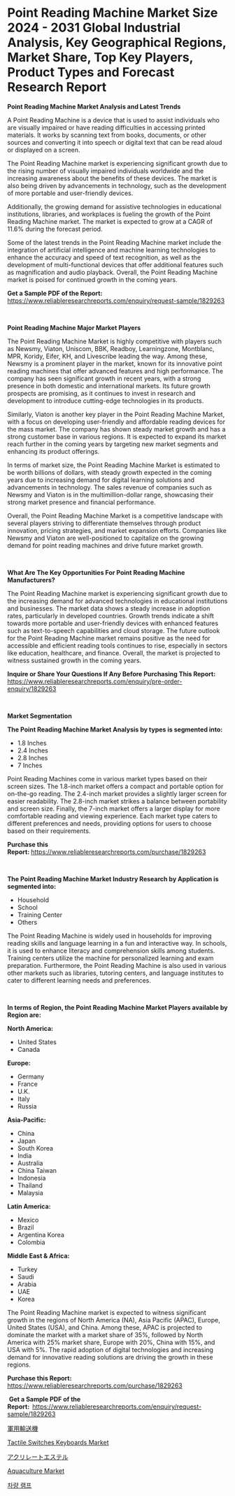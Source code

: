 <p><h1>Point Reading Machine Market Size 2024 - 2031 Global Industrial Analysis, Key Geographical Regions, Market Share, Top Key Players, Product Types and Forecast Research Report</h1></p><p><strong>Point Reading Machine Market Analysis and Latest Trends</strong></p>
<p><p>A Point Reading Machine is a device that is used to assist individuals who are visually impaired or have reading difficulties in accessing printed materials. It works by scanning text from books, documents, or other sources and converting it into speech or digital text that can be read aloud or displayed on a screen.</p><p>The Point Reading Machine market is experiencing significant growth due to the rising number of visually impaired individuals worldwide and the increasing awareness about the benefits of these devices. The market is also being driven by advancements in technology, such as the development of more portable and user-friendly devices.</p><p>Additionally, the growing demand for assistive technologies in educational institutions, libraries, and workplaces is fueling the growth of the Point Reading Machine market. The market is expected to grow at a CAGR of 11.6% during the forecast period.</p><p>Some of the latest trends in the Point Reading Machine market include the integration of artificial intelligence and machine learning technologies to enhance the accuracy and speed of text recognition, as well as the development of multi-functional devices that offer additional features such as magnification and audio playback. Overall, the Point Reading Machine market is poised for continued growth in the coming years.</p></p>
<p><strong>Get a Sample PDF of the Report:&nbsp;</strong> <a href="https://www.reliableresearchreports.com/enquiry/request-sample/1829263">https://www.reliableresearchreports.com/enquiry/request-sample/1829263</a></p>
<p>&nbsp;</p>
<p><strong>Point Reading Machine Major Market Players</strong></p>
<p><p>The Point Reading Machine Market is highly competitive with players such as Newsmy, Viaton, Uniscom, BBK, Readboy, Learningzone, Montblanc, MPR, Koridy, Eifer, KH, and Livescribe leading the way. Among these, Newsmy is a prominent player in the market, known for its innovative point reading machines that offer advanced features and high performance. The company has seen significant growth in recent years, with a strong presence in both domestic and international markets. Its future growth prospects are promising, as it continues to invest in research and development to introduce cutting-edge technologies in its products.</p><p>Similarly, Viaton is another key player in the Point Reading Machine Market, with a focus on developing user-friendly and affordable reading devices for the mass market. The company has shown steady market growth and has a strong customer base in various regions. It is expected to expand its market reach further in the coming years by targeting new market segments and enhancing its product offerings.</p><p>In terms of market size, the Point Reading Machine Market is estimated to be worth billions of dollars, with steady growth expected in the coming years due to increasing demand for digital learning solutions and advancements in technology. The sales revenue of companies such as Newsmy and Viaton is in the multimillion-dollar range, showcasing their strong market presence and financial performance.</p><p>Overall, the Point Reading Machine Market is a competitive landscape with several players striving to differentiate themselves through product innovation, pricing strategies, and market expansion efforts. Companies like Newsmy and Viaton are well-positioned to capitalize on the growing demand for point reading machines and drive future market growth.</p></p>
<p>&nbsp;</p>
<p><strong>What Are The Key Opportunities For Point Reading Machine Manufacturers?</strong></p>
<p><p>The Point Reading Machine market is experiencing significant growth due to the increasing demand for advanced technologies in educational institutions and businesses. The market data shows a steady increase in adoption rates, particularly in developed countries. Growth trends indicate a shift towards more portable and user-friendly devices with enhanced features such as text-to-speech capabilities and cloud storage. The future outlook for the Point Reading Machine market remains positive as the need for accessible and efficient reading tools continues to rise, especially in sectors like education, healthcare, and finance. Overall, the market is projected to witness sustained growth in the coming years.</p></p>
<p><strong>Inquire or Share Your Questions If Any Before Purchasing This Report:</strong> <a href="https://www.reliableresearchreports.com/enquiry/pre-order-enquiry/1829263">https://www.reliableresearchreports.com/enquiry/pre-order-enquiry/1829263</a></p>
<p>&nbsp;</p>
<p><strong>Market Segmentation</strong></p>
<p><strong>The Point Reading Machine Market Analysis by types is segmented into:</strong></p>
<p><ul><li>1.8 Inches</li><li>2.4 Inches</li><li>2.8 Inches</li><li>7 Inches</li></ul></p>
<p><p>Point Reading Machines come in various market types based on their screen sizes. The 1.8-inch market offers a compact and portable option for on-the-go reading. The 2.4-inch market provides a slightly larger screen for easier readability. The 2.8-inch market strikes a balance between portability and screen size. Finally, the 7-inch market offers a larger display for more comfortable reading and viewing experience. Each market type caters to different preferences and needs, providing options for users to choose based on their requirements.</p></p>
<p><strong>Purchase this Report:&nbsp;</strong><a href="https://www.reliableresearchreports.com/purchase/1829263">https://www.reliableresearchreports.com/purchase/1829263</a></p>
<p>&nbsp;</p>
<p><strong>The Point Reading Machine Market Industry Research by Application is segmented into:</strong></p>
<p><ul><li>Household</li><li>School</li><li>Training Center</li><li>Others</li></ul></p>
<p><p>The Point Reading Machine is widely used in households for improving reading skills and language learning in a fun and interactive way. In schools, it is used to enhance literacy and comprehension skills among students. Training centers utilize the machine for personalized learning and exam preparation. Furthermore, the Point Reading Machine is also used in various other markets such as libraries, tutoring centers, and language institutes to cater to different learning needs and preferences.</p></p>
<p>&nbsp;</p>
<p><strong>In terms of Region, the Point Reading Machine Market Players available by Region are:</strong></p>
<p>
    <p> <strong> North America: </strong>
        <ul>
            <li>United States</li>
            <li>Canada</li>
        </ul>
        </p> 
    <p> <strong> Europe: </strong>
        <ul>
            <li>Germany</li>
            <li>France</li>
            <li>U.K.</li>
            <li>Italy</li>
            <li>Russia</li>
        </ul>
        </p> 
    <p> <strong> Asia-Pacific: </strong>
        <ul>
            <li>China</li>
            <li>Japan</li>
            <li>South Korea</li>
            <li>India</li>
            <li>Australia</li>
            <li>China Taiwan</li>
            <li>Indonesia</li>
            <li>Thailand</li>
            <li>Malaysia</li>
        </ul>
        </p> 
    <p> <strong> Latin America: </strong>
        <ul>
            <li>Mexico</li>
            <li>Brazil</li>
            <li>Argentina Korea</li>
            <li>Colombia</li>
        </ul>
        </p> 
    <p> <strong> Middle East & Africa: </strong>
        <ul>
            <li>Turkey</li>
            <li>Saudi</li>
            <li>Arabia</li>
            <li>UAE</li>
            <li>Korea</li>
        </ul>
    </p>
    </p>
<p><p>The Point Reading Machine market is expected to witness significant growth in the regions of North America (NA), Asia Pacific (APAC), Europe, United States (USA), and China. Among these, APAC is projected to dominate the market with a market share of 35%, followed by North America with 25% market share, Europe with 20%, China with 15%, and USA with 5%. The rapid adoption of digital technologies and increasing demand for innovative reading solutions are driving the growth in these regions.</p></p>
<p><strong>Purchase this Report: </strong><a href="https://www.reliableresearchreports.com/purchase/1829263">https://www.reliableresearchreports.com/purchase/1829263</a></p>
<p>&nbsp;<strong>Get a Sample PDF of the Report:&nbsp;&nbsp;</strong><a href="https://www.reliableresearchreports.com/enquiry/request-sample/1829263">https://www.reliableresearchreports.com/enquiry/request-sample/1829263</a></p>
<p><strong></strong></p>
<p><p><a href="https://github.com/EmoryYundt1935/Market-Research-Report-List-1/blob/main/46566797522.md">軍用輸送機</a></p><p><a href="https://github.com/Glendatilghmankmgz0rbhwpy/Market-Research-Report-List-1/blob/main/tactile-switches-keyboards-market.md">Tactile Switches Keyboards Market</a></p><p><a href="https://github.com/mcbeesbxa270/Market-Research-Report-List-1/blob/main/66551607521.md">アクリレートエステル</a></p><p><a href="https://issuu.com/reportprime-2/docs/aquaculture-market-size-2030.pptx">Aquaculture Market</a></p><p><a href="https://github.com/oajzkywllm460/Market-Research-Report-List-1/blob/main/82703056647.md">차량 램프</a></p></p>